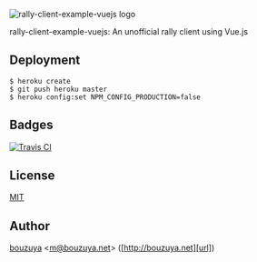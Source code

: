 ![rally-client-example-vuejs logo](https://cloud.githubusercontent.com/assets/1221346/18981306/f995a3d2-8717-11e6-96af-0ebcd3062c0e.png)

rally-client-example-vuejs: An unofficial rally client using Vue.js

## Deployment

```
$ heroku create
$ git push heroku master
$ heroku config:set NPM_CONFIG_PRODUCTION=false
```

## Badges

[![Travis CI][travis-ci-badge]][travis-ci]

[travis-ci-badge]: https://img.shields.io/travis/bouzuya/rally-client-example-vuejs.svg
[travis-ci]: https://travis-ci.org/bouzuya/rally-client-example-vuejs

## License

[MIT](LICENSE)

## Author

[bouzuya][user] &lt;[m@bouzuya.net][email]&gt; ([http://bouzuya.net][url])

[user]: https://github.com/bouzuya
[email]: mailto:m@bouzuya.net
[url]: http://bouzuya.net

